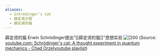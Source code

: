 ```yaml
---
aliases:
  - Schrödinger’s Cat
  - 薛定谔方程
  - 薛定谔的猫
---
```

薛定谔的猫
Erwin Schrödinger提出"[[薛定谔的猫]]"思想实验
![|200](https://i.ytimg.com/vi/UjaAxUO6-Uw/hqdefault.jpg)
(Source:  [youtube.com: Schrödinger's cat: A thought experiment in quantum mechanics - Chad Orzel](https://youtu.be/UjaAxUO6-Uw?t=6)[youtube playlist](https://www.youtube.com/playlist?list=PLJicmE8fK0EiHGFX3EhFwe1bwCq30jKYl))
